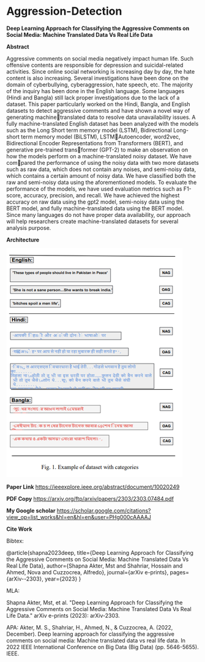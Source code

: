 # Aggression-Detection






**Deep Learning Approach for Classifying the 
Aggressive Comments on Social Media: Machine 
Translated Data Vs Real Life Data**

**Abstract**

Aggressive comments on social media negatively 
impact human life. Such offensive contents are responsible for 
depression and suicidal-related activities. Since online social 
networking is increasing day by day, the hate content is also 
increasing. Several investigations have been done on the domain 
of cyberbullying, cyberaggression, hate speech, etc. The majority 
of the inquiry has been done in the English language. Some 
languages (Hindi and Bangla) still lack proper investigations 
due to the lack of a dataset. This paper particularly worked 
on the Hindi, Bangla, and English datasets to detect aggressive 
comments and have shown a novel way of generating machinetranslated data to resolve data unavailability issues. A fully 
machine-translated English dataset has been analyzed with the 
models such as the Long Short term memory model (LSTM), 
Bidirectional Long-short term memory model (BiLSTM), LSTMAutoencoder, word2vec, Bidirectional Encoder Representations 
from Transformers (BERT), and generative pre-trained transformer (GPT-2) to make an observation on how the models 
perform on a machine-translated noisy dataset. We have compared the performance of using the noisy data with two more 
datasets such as raw data, which does not contain any noises, 
and semi-noisy data, which contains a certain amount of noisy 
data. We have classified both the raw and semi-noisy data 
using the aforementioned models. To evaluate the performance 
of the models, we have used evaluation metrics such as F1-score,
accuracy, precision, and recall. We have achieved the highest 
accuracy on raw data using the gpt2 model, semi-noisy data 
using the BERT model, and fully machine-translated data using 
the BERT model. Since many languages do not have proper data 
availability, our approach will help researchers create machine-translated datasets for several analysis purpose. 

**Architecture**

 ![Framework](./images/fig1.png)


**Paper Link**
https://ieeexplore.ieee.org/abstract/document/10020249


**PDF Copy**
https://arxiv.org/ftp/arxiv/papers/2303/2303.07484.pdf


**My Google scholar**
https://scholar.google.com/citations?view_op=list_works&hl=en&hl=en&user=PHg000cAAAAJ


  **Cite Work**

  Bibtex:  
  
  @article{shapna2023deep,
  title={Deep Learning Approach for Classifying the Aggressive Comments on Social Media: Machine Translated Data Vs Real Life Data},
  author={Shapna Akter, Mst and Shahriar, Hossain and Ahmed, Nova and Cuzzocrea, Alfredo},
  journal={arXiv e-prints},
  pages={arXiv--2303},
  year={2023}
}


MLA:

Shapna Akter, Mst, et al. "Deep Learning Approach for Classifying the Aggressive Comments on Social Media: Machine Translated Data Vs Real Life Data." arXiv e-prints (2023): arXiv-2303.

APA:
Akter, M. S., Shahriar, H., Ahmed, N., & Cuzzocrea, A. (2022, December). Deep learning approach for classifying the aggressive comments on social media: Machine translated data vs real life data. In 2022 IEEE International Conference on Big Data (Big Data) (pp. 5646-5655). IEEE.


